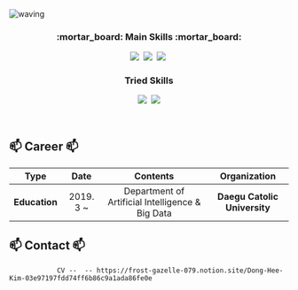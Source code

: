 ## <a id="waving">
![waving](https://capsule-render.vercel.app/api?type=waving&height=200&text=DongHee-Kim&fontSize=60&fontAlign=50&fontAlignY=40&color=gradient)

<h3 align="center">:mortar_board: Main Skills :mortar_board:</h3>

<p align="center">
  <img src="https://img.shields.io/badge/Python-3766AB?style=flat-square&logo=Python&logoColor=white"/></a>&nbsp
  <img src="https://img.shields.io/badge/django-092E20?style=flat-square&logo=django&logoColor=white"></a>&nbsp
  <img src="https://img.shields.io/badge/Mysql-E6B91E?style=flat-square&logo=MySql&logoColor=white"/></a>&nbsp 
</p>

<h3 align="center"> Tried Skills </h3>

<p align="center">
  <img src="https://img.shields.io/badge/flask-000000?style=flat-square&logo=flask&logoColor=white"></a>&nbsp
  <img src="https://img.shields.io/badge/c++-00599C?style=flat-square&logo=c%2B%2B&logoColor=white">
</p>

<br>

## 📫 Career 📫

| **Type** | **Date** | **Contents** | **Organization** |
|:--------:|:--------:|:--------:|:--------:|
| **Education** | 2019. 3 ~  | Department of Artificial Intelligence & Big Data | **Daegu Catolic University** |

## 📫 Contact 📫
                CV --  -- https://frost-gazelle-079.notion.site/Dong-Hee-Kim-03e97197fdd74ff6b86c9a1ada86fe0e

<br>
<!--
**donghee-kim775/donghee-kim775** is a ✨ _special_ ✨ repository because its `README.md` (this file) appears on your GitHub profile.

Here are some ideas to get you started:

- 🔭 I’m currently working on ...
- 🌱 I’m currently learning ...
- 👯 I’m looking to collaborate on ...
- 🤔 I’m looking for help with ...
- 💬 Ask me about ...
- 📫 How to reach me: ...
- 😄 Pronouns: ...
- ⚡ Fun fact: ...
-->
